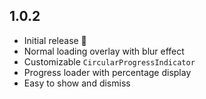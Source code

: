 ## 1.0.2
- Initial release 🎉
- Normal loading overlay with blur effect
- Customizable `CircularProgressIndicator`
- Progress loader with percentage display
- Easy to show and dismiss
